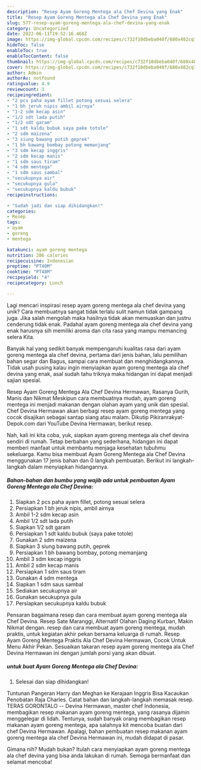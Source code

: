 ```yaml
---
description: "Resep Ayam Goreng Mentega ala Chef Devina yang Enak"
title: "Resep Ayam Goreng Mentega ala Chef Devina yang Enak"
slug: 577-resep-ayam-goreng-mentega-ala-chef-devina-yang-enak
category: Uncategorized
date: 2022-06-11T19:52:16.468Z
image: https://img-global.cpcdn.com/recipes/c732f10dbeba040f/680x482cq70/ayam-goreng-mentega-ala-chef-devina-foto-resep-utama.jpg
hideToc: false
enableToc: true
enableTocContent: false
thumbnail: https://img-global.cpcdn.com/recipes/c732f10dbeba040f/680x482cq70/ayam-goreng-mentega-ala-chef-devina-foto-resep-utama.jpg
cover: https://img-global.cpcdn.com/recipes/c732f10dbeba040f/680x482cq70/ayam-goreng-mentega-ala-chef-devina-foto-resep-utama.jpg
author: Admin
authorAv: notfound
ratingvalue: 4.9
reviewcount: 3
recipeingredient:
- "2 pcs paha ayam fillet potong sesuai selera"
- "1 bh jeruk nipis ambil airnya"
- "1-2 sdm kecap asin"
- "1/2 sdt lada putih"
- "1/2 sdt garam"
- "1 sdt kaldu bubuk saya pake totole"
- "2 sdm maizena"
- "3 siung bawang putih geprek"
- "1 bh bawang bombay potong memanjang"
- "3 sdm kecap inggris"
- "2 sdm kecap manis"
- "1 sdm saus tiram"
- "4 sdm mentega"
- "1 sdm saus sambal"
- "secukupnya air"
- "secukupnya gula"
- "secukupnya kaldu bubuk"
recipeinstructions:

- "Sudah jadi dan siap dihidangkan!"
categories:
- Resep
tags:
- ayam
- goreng
- mentega

katakunci: ayam goreng mentega 
nutrition: 286 calories
recipecuisine: Indonesian
preptime: "PT40M"
cooktime: "PT48M"
recipeyield: "4"
recipecategory: Lunch

---
```





Lagi mencari inspirasi resep ayam goreng mentega ala chef devina yang unik? Cara membuatnya sangat tidak terlalu sulit namun tidak gampang juga. Jika salah mengolah maka hasilnya tidak akan memuaskan dan justru cenderung tidak enak. Padahal ayam goreng mentega ala chef devina yang enak harusnya sih memiliki aroma dan cita rasa yang mampu memancing selera Kita.





Banyak hal yang sedikit banyak mempengaruhi kualitas rasa dari ayam goreng mentega ala chef devina, pertama dari jenis bahan, lalu pemilihan bahan segar dan Bagus, sampai cara membuat dan menghidangkannya. Tidak usah pusing kalau ingin menyiapkan ayam goreng mentega ala chef devina yang enak,      asal sudah tahu triknya maka hidangan ini dapat menjadi sajian spesial.














Resep Ayam Goreng Mentega Ala Chef Devina Hermawan, Rasanya Gurih, Manis dan Nikmat Meskipun cara membuatnya mudah, ayam goreng mentega ini menjadi makanan dengan olahan ayam yang unik dan spesial. Chef Devina Hermawan akan berbagi resep ayam goreng mentega yang cocok disajikan sebagai santap siang atau malam. Dikutip Pikiranrakyat-Depok.com dari YouTube Devina Hermawan, berikut resep.






Nah, kali ini kita coba, yuk, siapkan ayam goreng mentega ala chef devina sendiri di rumah. Tetap berbahan yang sederhana, hidangan ini dapat memberi manfaat untuk membantu menjaga kesehatan tubuhmu sekeluarga. Kamu bisa membuat Ayam Goreng Mentega ala Chef Devina menggunakan 17 jenis bahan dan 0 langkah pembuatan. Berikut ini langkah-langkah dalam menyiapkan hidangannya.

<!--inarticleads1-->

##### Bahan-bahan dan bumbu yang wajib ada untuk pembuatan Ayam Goreng Mentega ala Chef Devina:

1. Siapkan 2 pcs paha ayam fillet, potong sesuai selera
1. Persiapkan 1 bh jeruk nipis, ambil airnya
1. Ambil 1-2 sdm kecap asin
1. Ambil 1/2 sdt lada putih
1. Siapkan 1/2 sdt garam
1. Persiapkan 1 sdt kaldu bubuk (saya pake totole)
1. Gunakan 2 sdm maizena
1. Siapkan 3 siung bawang putih, geprek
1. Persiapkan 1 bh bawang bombay, potong memanjang
1. Ambil 3 sdm kecap inggris
1. Ambil 2 sdm kecap manis
1. Persiapkan 1 sdm saus tiram
1. Gunakan 4 sdm mentega
1. Siapkan 1 sdm saus sambal
1. Sediakan secukupnya air
1. Gunakan secukupnya gula
1. Persiapkan secukupnya kaldu bubuk


Pensaran bagaimana resep dan cara membuat ayam goreng mentega ala Chef Devina. Resep Sate Maranggi, Alternatif Olahan Daging Kurban, Makin Nikmat dengan. resep dan cara membuat ayam goreng mentega, mudah praktis, untuk kegiatan akhir pekan bersama keluarga di rumah. Resep Ayam Goreng Mentega Praktis Ala Chef Devina Hermawan, Cocok Untuk Menu Akhir Pekan. Sesuaikan takaran resep ayam goreng mentega ala Chef Devina Hermawan ini dengan jumlah porsi yang akan dibuat. 

<!--inarticleads2-->

#####  untuk buat Ayam Goreng Mentega ala Chef Devina:


1. Selesai dan siap dihidangkan!

Tuntunan Pangeran Harry dan Meghan ke Kerajaan Inggris Bisa Kacaukan Penobatan Raja Charles. Catat bahan dan langkah-langkah memasak resep. TERAS GORONTALO -- Devina Hermawan, master chef Indonesia, membagikan resep makanan ayam goreng mentega, yang rasanya dijamin menggelegar di lidah. Tentunya, sudah banyak orang membagikan resep makanan ayam goreng mentega, apa salahnya kit mencoba buatan dari chef Devina Hermawan. Apalagi, bahan pembuatan resep makanan ayam goreng mentega ala chef Devina Hermawan ini, mudah didapat di pasar. 

Gimana nih? Mudah bukan? Itulah cara menyiapkan ayam goreng mentega ala chef devina yang bisa anda lakukan di rumah. Semoga bermanfaat dan selamat mencoba!
